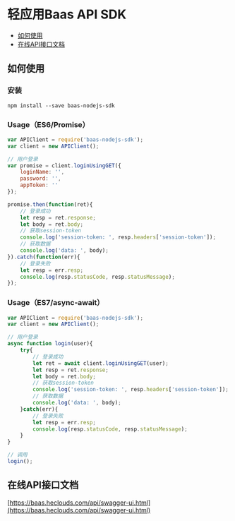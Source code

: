 # 轻应用Baas API SDK

* [如何使用](#user-content-如何使用)
* [在线API接口文档](#user-content-在线api接口文档)

## 如何使用
### 安装
```  
npm install --save baas-nodejs-sdk
```
### Usage（ES6/Promise）
```js 
var APIClient = require('baas-nodejs-sdk');
var client = new APIClient();

// 用户登录
var promise = client.loginUsingGET({
    loginName: '',
    password: '',
    appToken: ''
});

promise.then(function(ret){
    // 登录成功
    let resp = ret.response;
    let body = ret.body;
    // 获取session-token
    console.log('session-token: ', resp.headers['session-token']);
    // 获取数据
    console.log('data: ', body);
}).catch(function(err){
    // 登录失败
    let resp = err.resp;
    console.log(resp.statusCode, resp.statusMessage);
});

```

### Usage（ES7/async-await）
```js 
var APIClient = require('baas-nodejs-sdk');
var client = new APIClient();

// 用户登录
async function login(user){
    try{
        // 登录成功
        let ret = await client.loginUsingGET(user);
        let resp = ret.response;
        let body = ret.body;
        // 获取session-token
        console.log('session-token: ', resp.headers['session-token']);
        // 获取数据
        console.log('data: ', body);
    }catch(err){
        // 登录失败
        let resp = err.resp;
        console.log(resp.statusCode, resp.statusMessage);
    }
}

// 调用
login();

```
## 在线API接口文档
[https://baas.heclouds.com/api/swagger-ui.html](https://baas.heclouds.com/api/swagger-ui.html)